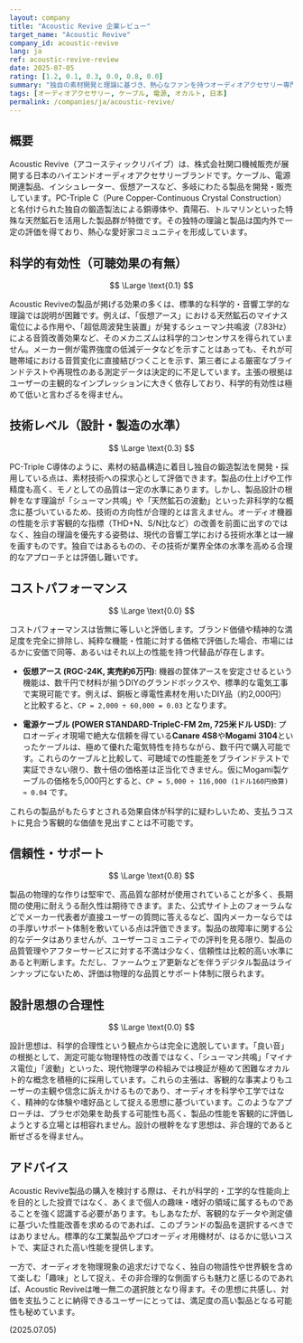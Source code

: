 ```yaml
---
layout: company
title: "Acoustic Revive 企業レビュー"
target_name: "Acoustic Revive"
company_id: acoustic-revive
lang: ja
ref: acoustic-revive-review
date: 2025-07-05
rating: [1.2, 0.1, 0.3, 0.0, 0.8, 0.0]
summary: "独自の素材開発と理論に基づき、熱心なファンを持つオーディオアクセサリー専門メーカー。PC-Triple C導体や天然鉱石の採用など、他社にはないアプローチが特徴。しかし、その効果を裏付ける科学的・客観的証拠は乏しく、「シューマン共鳴」や「マイナス電位」といった主張は非合理的と評価せざるを得ない。製品は極めて高価であり、同等の機能を謳う標準的な工業製品やDIY品と比較するとコストパフォーマンスは皆無に等しい。購入は、その独特の世界観と設計思想に共感できるユーザーに限られるだろう。"
tags: [オーディオアクセサリー, ケーブル, 電源, オカルト, 日本]
permalink: /companies/ja/acoustic-revive/
---
```


## 概要

Acoustic Revive（アコースティックリバイブ）は、株式会社関口機械販売が展開する日本のハイエンドオーディオアクセサリーブランドです。ケーブル、電源関連製品、インシュレーター、仮想アースなど、多岐にわたる製品を開発・販売しています。PC-Triple C（Pure Copper-Continuous Crystal Construction）と名付けられた独自の鍛造製法による銅導体や、貴陽石、トルマリンといった特殊な天然鉱石を活用した製品群が特徴です。その独特の理論と製品は国内外で一定の評価を得ており、熱心な愛好家コミュニティを形成しています。

## 科学的有効性（可聴効果の有無）

$$ \Large \text{0.1} $$

Acoustic Reviveの製品が掲げる効果の多くは、標準的な科学的・音響工学的な理論では説明が困難です。例えば、「仮想アース」における天然鉱石のマイナス電位による作用や、「超低周波発生装置」が発するシューマン共鳴波（7.83Hz）による音質改善効果など、そのメカニズムは科学的コンセンサスを得られていません。メーカー側が電界強度の低減データなどを示すことはあっても、それが可聴帯域における音質変化に直接結びつくことを示す、第三者による厳密なブラインドテストや再現性のある測定データは決定的に不足しています。主張の根拠はユーザーの主観的なインプレッションに大きく依存しており、科学的有効性は極めて低いと言わざるを得ません。

## 技術レベル（設計・製造の水準）

$$ \Large \text{0.3} $$

PC-Triple C導体のように、素材の結晶構造に着目し独自の鍛造製法を開発・採用している点は、素材技術への探求心として評価できます。製品の仕上げや工作精度も高く、モノとしての品質は一定の水準にあります。しかし、製品設計の根幹をなす理論が「シューマン共鳴」や「天然鉱石の波動」といった非科学的な概念に基づいているため、技術の方向性が合理的とは言えません。オーディオ機器の性能を示す客観的な指標（THD+N、S/N比など）の改善を前面に出すのではなく、独自の理論を優先する姿勢は、現代の音響工学における技術水準とは一線を画すものです。独自ではあるものの、その技術が業界全体の水準を高める合理的なアプローチとは評価し難いです。

## コストパフォーマンス

$$ \Large \text{0.0} $$

コストパフォーマンスは皆無に等しいと評価します。ブランド価値や精神的な満足度を完全に排除し、純粋な機能・性能に対する価格で評価した場合、市場にはるかに安価で同等、あるいはそれ以上の性能を持つ代替品が存在します。

- **仮想アース (RGC-24K, 実売約6万円)**: 機器の筐体アースを安定させるという機能は、数千円で材料が揃うDIYのグランドボックスや、標準的な電気工事で実現可能です。例えば、銅板と導電性素材を用いたDIY品（約2,000円）と比較すると、`CP = 2,000 ÷ 60,000 = 0.03` となります。

- **電源ケーブル (POWER STANDARD-TripleC-FM 2m, 725米ドル USD)**: プロオーディオ現場で絶大な信頼を得ている**Canare 4S8**や**Mogami 3104**といったケーブルは、極めて優れた電気特性を持ちながら、数千円で購入可能です。これらのケーブルと比較して、可聴域での性能差をブラインドテストで実証できない限り、数十倍の価格差は正当化できません。仮にMogami製ケーブルの価格を5,000円とすると、`CP = 5,000 ÷ 116,000 (1ドル160円換算) ≈ 0.04` です。

これらの製品がもたらすとされる効果自体が科学的に疑わしいため、支払うコストに見合う客観的な価値を見出すことは不可能です。

## 信頼性・サポート

$$ \Large \text{0.8} $$

製品の物理的な作りは堅牢で、高品質な部材が使用されていることが多く、長期間の使用に耐えうる耐久性は期待できます。また、公式サイト上のフォーラムなどでメーカー代表者が直接ユーザーの質問に答えるなど、国内メーカーならではの手厚いサポート体制を敷いている点は評価できます。製品の故障率に関する公的なデータはありませんが、ユーザーコミュニティでの評判を見る限り、製品の品質管理やアフターサービスに対する不満は少なく、信頼性は比較的高い水準にあると判断します。ただし、ファームウェア更新などを伴うデジタル製品はラインナップにないため、評価は物理的な品質とサポート体制に限られます。

## 設計思想の合理性

$$ \Large \text{0.0} $$

設計思想は、科学的合理性という観点からは完全に逸脱しています。「良い音」の根拠として、測定可能な物理特性の改善ではなく、「シューマン共鳴」「マイナス電位」「波動」といった、現代物理学の枠組みでは検証が極めて困難なオカルト的な概念を積極的に採用しています。これらの主張は、客観的な事実よりもユーザーの主観や信念に訴えかけるものであり、オーディオを科学や工学ではなく、精神的な体験や嗜好品として捉える思想に基づいています。このようなアプローチは、プラセボ効果を助長する可能性も高く、製品の性能を客観的に評価しようとする立場とは相容れません。設計の根幹をなす思想は、非合理的であると断ぜざるを得ません。

## アドバイス

Acoustic Revive製品の購入を検討する際は、それが科学的・工学的な性能向上を目的とした投資ではなく、あくまで個人の趣味・嗜好の領域に属するものであることを強く認識する必要があります。もしあなたが、客観的なデータや測定値に基づいた性能改善を求めるのであれば、このブランドの製品を選択するべきではありません。標準的な工業製品やプロオーディオ用機材が、はるかに低いコストで、実証された高い性能を提供します。

一方で、オーディオを物理現象の追求だけでなく、独自の物語性や世界観を含めて楽しむ「趣味」として捉え、その非合理的な側面すらも魅力と感じるのであれば、Acoustic Reviveは唯一無二の選択肢となり得ます。その思想に共感し、対価を支払うことに納得できるユーザーにとっては、満足度の高い製品となる可能性も秘めています。

(2025.07.05)
